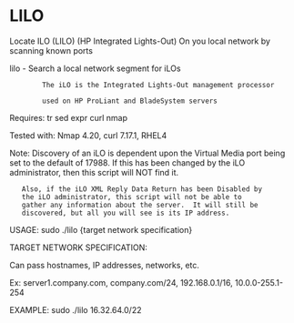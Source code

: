 # LILO
Locate ILO (LILO) (HP Integrated Lights-Out) On you local network by scanning known ports

lilo - Search a local network segment for iLOs

            The iLO is the Integrated Lights-Out management processor
            
            used on HP ProLiant and BladeSystem servers

 Requires: tr sed expr curl nmap

 Tested with: Nmap 4.20, curl 7.17.1, RHEL4

 Note: Discovery of an iLO is dependent upon the Virtual Media port
       being set to the default of 17988.  If this has been changed
       by the iLO administrator, then this script will NOT find it.

       Also, if the iLO XML Reply Data Return has been Disabled by
       the iLO administrator, this script will not be able to
       gather any information about the server.  It will still be
       discovered, but all you will see is its IP address.

 USAGE:
 sudo ./lilo {target network specification}
 
 TARGET NETWORK SPECIFICATION:

  Can pass hostnames, IP addresses, networks, etc.
  
  Ex: server1.company.com, company.com/24, 192.168.0.1/16, 10.0.0-255.1-254
  
EXAMPLE:
  sudo ./lilo 16.32.64.0/22
